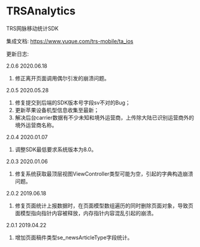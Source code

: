 # TRSAnalytics
TRS网脉移动统计SDK

集成文档: https://www.yuque.com/trs-mobile/ta_ios

更新日志:

2.0.6  2020.06.18
1. 修正离开页面调用偶尔引发的崩溃问题。

2.0.5  2020.05.28
1. 修复提交到后端的SDK版本号字段sv不对的Bug；
2. 更新苹果设备机型信息收集至最新；
3. 解决后台carrier数据有不少未知和境外运营商，上传除大陆已识别运营商外的境外运营商名称。

2.0.4  2020.01.07
1. 调整SDK最低要求系统版本为8.0。

2.0.3  2020.01.06
1. 修复系统获取最顶层视图ViewController类型可能为空，引起的字典构造崩溃问题。

2.0.2  2019.06.18
1. 修复页面统计上报数据时，在页面模型数组遍历的同时删除页面对象，导致页面模型指向指针内容被释放，内存指针内容混乱引起的崩溃。

2.0.1  2019.04.22
1. 增加页面稿件类型se_newsArticleType字段统计。
